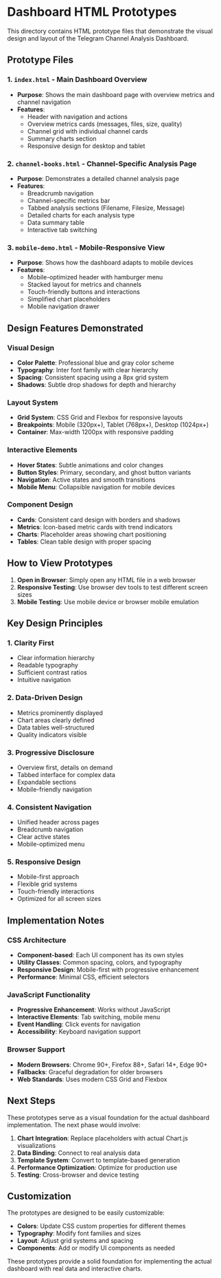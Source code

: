 # Dashboard HTML Prototypes

This directory contains HTML prototype files that demonstrate the visual design and layout of the Telegram Channel Analysis Dashboard.

## Prototype Files

### 1. `index.html` - Main Dashboard Overview
- **Purpose**: Shows the main dashboard page with overview metrics and channel navigation
- **Features**:
  - Header with navigation and actions
  - Overview metrics cards (messages, files, size, quality)
  - Channel grid with individual channel cards
  - Summary charts section
  - Responsive design for desktop and tablet

### 2. `channel-books.html` - Channel-Specific Analysis Page
- **Purpose**: Demonstrates a detailed channel analysis page
- **Features**:
  - Breadcrumb navigation
  - Channel-specific metrics bar
  - Tabbed analysis sections (Filename, Filesize, Message)
  - Detailed charts for each analysis type
  - Data summary table
  - Interactive tab switching

### 3. `mobile-demo.html` - Mobile-Responsive View
- **Purpose**: Shows how the dashboard adapts to mobile devices
- **Features**:
  - Mobile-optimized header with hamburger menu
  - Stacked layout for metrics and channels
  - Touch-friendly buttons and interactions
  - Simplified chart placeholders
  - Mobile navigation drawer

## Design Features Demonstrated

### Visual Design
- **Color Palette**: Professional blue and gray color scheme
- **Typography**: Inter font family with clear hierarchy
- **Spacing**: Consistent spacing using a 8px grid system
- **Shadows**: Subtle drop shadows for depth and hierarchy

### Layout System
- **Grid System**: CSS Grid and Flexbox for responsive layouts
- **Breakpoints**: Mobile (320px+), Tablet (768px+), Desktop (1024px+)
- **Container**: Max-width 1200px with responsive padding

### Interactive Elements
- **Hover States**: Subtle animations and color changes
- **Button Styles**: Primary, secondary, and ghost button variants
- **Navigation**: Active states and smooth transitions
- **Mobile Menu**: Collapsible navigation for mobile devices

### Component Design
- **Cards**: Consistent card design with borders and shadows
- **Metrics**: Icon-based metric cards with trend indicators
- **Charts**: Placeholder areas showing chart positioning
- **Tables**: Clean table design with proper spacing

## How to View Prototypes

1. **Open in Browser**: Simply open any HTML file in a web browser
2. **Responsive Testing**: Use browser dev tools to test different screen sizes
3. **Mobile Testing**: Use mobile device or browser mobile emulation

## Key Design Principles

### 1. Clarity First
- Clear information hierarchy
- Readable typography
- Sufficient contrast ratios
- Intuitive navigation

### 2. Data-Driven Design
- Metrics prominently displayed
- Chart areas clearly defined
- Data tables well-structured
- Quality indicators visible

### 3. Progressive Disclosure
- Overview first, details on demand
- Tabbed interface for complex data
- Expandable sections
- Mobile-friendly navigation

### 4. Consistent Navigation
- Unified header across pages
- Breadcrumb navigation
- Clear active states
- Mobile-optimized menu

### 5. Responsive Design
- Mobile-first approach
- Flexible grid systems
- Touch-friendly interactions
- Optimized for all screen sizes

## Implementation Notes

### CSS Architecture
- **Component-based**: Each UI component has its own styles
- **Utility Classes**: Common spacing, colors, and typography
- **Responsive Design**: Mobile-first with progressive enhancement
- **Performance**: Minimal CSS, efficient selectors

### JavaScript Functionality
- **Progressive Enhancement**: Works without JavaScript
- **Interactive Elements**: Tab switching, mobile menu
- **Event Handling**: Click events for navigation
- **Accessibility**: Keyboard navigation support

### Browser Support
- **Modern Browsers**: Chrome 90+, Firefox 88+, Safari 14+, Edge 90+
- **Fallbacks**: Graceful degradation for older browsers
- **Web Standards**: Uses modern CSS Grid and Flexbox

## Next Steps

These prototypes serve as a visual foundation for the actual dashboard implementation. The next phase would involve:

1. **Chart Integration**: Replace placeholders with actual Chart.js visualizations
2. **Data Binding**: Connect to real analysis data
3. **Template System**: Convert to template-based generation
4. **Performance Optimization**: Optimize for production use
5. **Testing**: Cross-browser and device testing

## Customization

The prototypes are designed to be easily customizable:

- **Colors**: Update CSS custom properties for different themes
- **Typography**: Modify font families and sizes
- **Layout**: Adjust grid systems and spacing
- **Components**: Add or modify UI components as needed

These prototypes provide a solid foundation for implementing the actual dashboard with real data and interactive charts.

